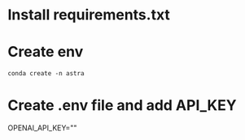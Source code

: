 # Install requirements.txt

# Create env
`conda create -n astra`

# Create .env file and add API_KEY
OPENAI_API_KEY="<Your API KEY>"